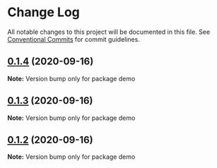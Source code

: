 # Change Log

All notable changes to this project will be documented in this file.
See [Conventional Commits](https://conventionalcommits.org) for commit guidelines.

## [0.1.4](https://github.com/gustavofsantos/monorepo-demo/compare/v0.1.3...v0.1.4) (2020-09-16)

**Note:** Version bump only for package demo






## [0.1.3](https://github.com/gustavofsantos/monorepo-demo/compare/v0.1.2...v0.1.3) (2020-09-16)

**Note:** Version bump only for package demo





## [0.1.2](https://github.com/gustavofsantos/monorepo-demo/compare/v0.1.1...v0.1.2) (2020-09-16)

**Note:** Version bump only for package demo
